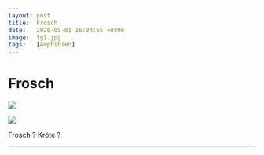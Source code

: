 ```yaml
---
layout: post
title:  Frosch
date:   2020-05-01 16:04:55 +0300
image:  fg1.jpg
tags:   [Amphibien]
---
```

# Frosch

![]({{site.baseurl}}/img/00.jpg)

![]({{site.baseurl}}/img/fg2.jpg)

Frosch ? Kröte ?

___________________________________________________________________________________________________________
